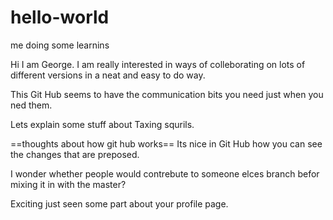 # hello-world
me doing some learnins

Hi I am George.  I am really interested in ways of colleborating on lots of different versions in a neat and easy to do way.

This Git Hub seems to have the communication bits you need just when you ned them. 

Lets explain some stuff about Taxing squrils.

==thoughts about how git hub works==
Its nice in Git Hub how you can see the changes that are preposed. 

I wonder whether people would contrebute to someone elces branch befor mixing it in with the master?

Exciting just seen some part about your profile page.
